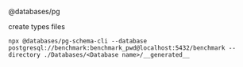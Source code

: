 @databases/pg

create types files
```shell
npx @databases/pg-schema-cli --database postgresql://benchmark:benchmark_pwd@localhost:5432/benchmark --directory ./Databases/<Database name>/__generated__
```

